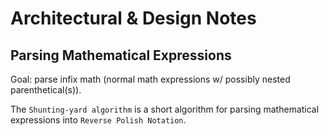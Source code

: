 # Architectural & Design Notes

## Parsing Mathematical Expressions

Goal: parse infix math (normal math expressions w/ possibly nested parenthetical(s)).

The `Shunting-yard algorithm` is a short algorithm for parsing mathematical expressions into `Reverse Polish Notation`.
